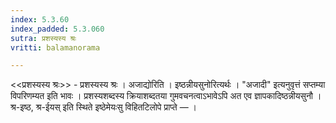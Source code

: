 ```yaml
---
index: 5.3.60
index_padded: 5.3.060
sutra: प्रशस्यस्य श्रः
vritti: balamanorama

---
```

<<प्रशस्यस्य श्रः>> - प्रशस्यस्य श्रः । अजाद्योरिति । इष्ठन्नीयसुनोरित्यर्थः । "अजादी" इत्यनुवृत्तं सप्तम्या विपरिणम्यत इति भावः । प्रशस्यशब्दस्य क्रियाशब्दतया गुमवचनत्वाऽभावेऽपि अत एव ज्ञापकादिष्ठन्नीयसुनौ । श्र-इष्ठ, श्र-ईयस् इति स्थिते इष्ठेमेयःसु विहितटिलोपे प्राप्ते —  ।